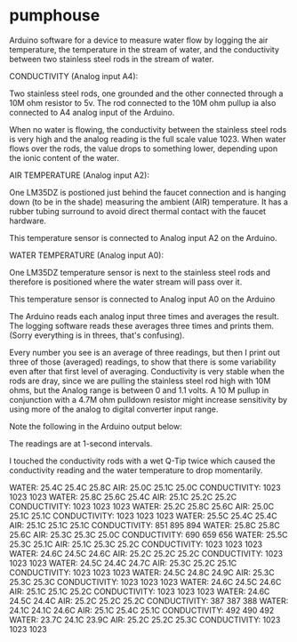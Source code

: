 # pumphouse

Arduino software for a device to measure water flow by logging the air temperature, the temperature in the stream of water, and the conductivity between two stainless steel rods in the stream of water.

CONDUCTIVITY (Analog input A4):

Two stainless steel rods, one grounded and the other connected through a 10M ohm resistor to 5v. The rod connected to the 10M ohm pullup ia also connected to A4 analog input of the Arduino. 

When no water is flowing, the conductivity between the stainless steel rods is very high and the analog reading is the full scale value 1023.  When water flows over the rods, the value drops to something lower, depending upon the ionic content of the water.


AIR TEMPERATURE (Analog input A2):

One LM35DZ is postioned just behind the  faucet connection and is hanging down (to be in the shade) measuring the ambient (AIR) temperature. It has a rubber tubing surround to avoid direct thermal contact with the faucet hardware.

This temperature sensor is connected to Analog input A2 on the Arduino.

WATER TEMPERATURE (Analog input A0):

One LM35DZ temperature sensor is next to the stainless steel rods and therefore is positioned where the water stream will pass over it. 

This temperature sensor is connected to Analog input A0 on the Arduino

The Arduino reads each analog input three times and averages the result.
The logging software reads these averages three times and prints them.
(Sorry everything is in threes, that's confusing).

Every number you see is an average of three readings, but then I print out three of those (averaged) readings, to show that there is some variability even after that first level of averaging.  Conductivity is very stable when the rods are dray, since we are pulling the stainless steel rod high with 10M ohms, but the Analog range is between 0 and 1.1 volts. A 10 M pullup in conjunction with a 4.7M ohm pulldown resistor might increase sensitivity by using more of the analog to digital converter input range.

Note the following in the Arduino output below:

The readings are at 1-second intervals.

I touched the conductivity rods with a wet Q-Tip twice which caused the
conductivity reading and the water temperature to drop momentarily.

WATER: 25.4C 25.4C 25.8C  AIR: 25.0C 25.1C 25.0C   CONDUCTIVITY: 1023 1023 1023
WATER: 25.8C 25.6C 25.4C  AIR: 25.1C 25.2C 25.2C   CONDUCTIVITY: 1023 1023 1023
WATER: 25.2C 25.8C 25.6C  AIR: 25.0C 25.1C 25.1C   CONDUCTIVITY: 1023 1023 1023
WATER: 25.5C 25.4C 25.4C  AIR: 25.1C 25.1C 25.1C   CONDUCTIVITY: 851 895 894
WATER: 25.8C 25.8C 25.6C  AIR: 25.3C 25.3C 25.0C   CONDUCTIVITY: 690 659 656
WATER: 25.5C 25.3C 25.1C  AIR: 25.1C 25.3C 25.2C   CONDUCTIVITY: 1023 1023 1023
WATER: 24.6C 24.5C 24.6C  AIR: 25.2C 25.2C 25.2C   CONDUCTIVITY: 1023 1023 1023
WATER: 24.5C 24.4C 24.7C  AIR: 25.3C 25.2C 25.1C   CONDUCTIVITY: 1023 1023 1023
WATER: 24.5C 24.8C 24.9C  AIR: 25.3C 25.3C 25.3C   CONDUCTIVITY: 1023 1023 1023
WATER: 24.6C 24.5C 24.6C  AIR: 25.1C 25.1C 25.2C   CONDUCTIVITY: 1023 1023 1023
WATER: 24.6C 24.5C 24.4C  AIR: 25.2C 25.2C 25.2C   CONDUCTIVITY: 387 387 388
WATER: 24.1C 24.1C 24.6C  AIR: 25.1C 25.4C 25.1C   CONDUCTIVITY: 492 490 492
WATER: 23.7C 24.1C 23.9C  AIR: 25.2C 25.2C 25.3C   CONDUCTIVITY: 1023 1023 1023
